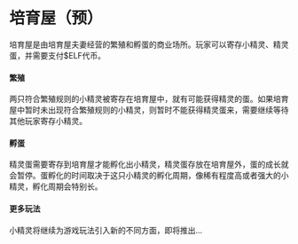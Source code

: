 # 培育屋（预）

培育屋是由培育屋夫妻经营的繁殖和孵蛋的商业场所。玩家可以寄存小精灵、精灵蛋，并需要支付$ELF代币。

#### 繁殖

两只符合繁殖规则的小精灵被寄存在培育屋中，就有可能获得精灵的蛋。如果培育屋中暂时未出现符合繁殖规则的小精灵，则暂时不能获得精灵蛋来，需要继续等待其他玩家寄存小精灵。

#### 孵蛋

精灵蛋需要寄存到培育屋才能孵化出小精灵，精灵蛋存放在培育屋外，蛋的成长就会暂停。蛋孵化的时间取决于这只小精灵的孵化周期，像稀有程度高或者强大的小精灵，孵化周期会特别长。

#### 更多玩法

小精灵将继续为游戏玩法引入新的不同方面，即将推出...
